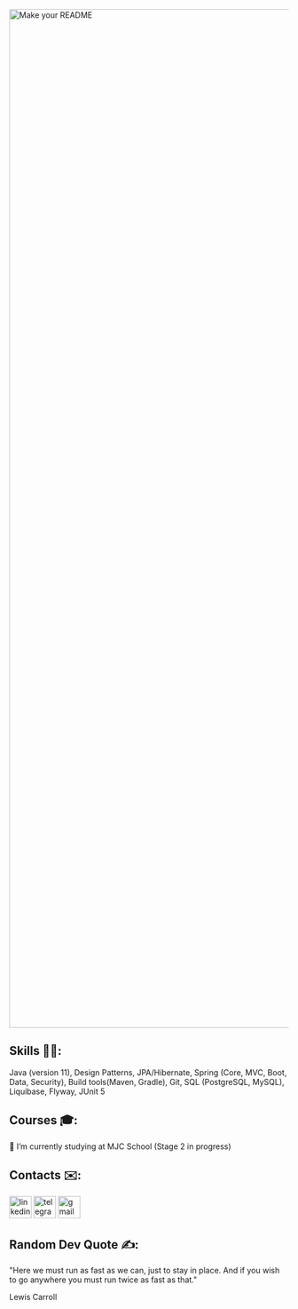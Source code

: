 <img width="1834" alt="Make your README" src="https://github.com/ArtyomPashun/ArtyomPashun/assets/55047614/3ab02e39-fffa-451e-8798-b7d6bd5e7ada">

## Skills :technologist:: 
Java (version 11), Design Patterns, JPA/Hibernate, Spring (Core, MVC, Boot, Data, Security), Build tools(Maven, Gradle), Git, SQL (PostgreSQL, MySQL), Liquibase, Flyway, JUnit 5

## Courses :mortar_board::
🌱 I’m currently studying at MJC School (Stage 2 in progress)

## Contacts :envelope::
[<img src='https://cdn.jsdelivr.net/npm/simple-icons@3.0.1/icons/linkedin.svg' alt='linkedin' height='40'>](https://www.linkedin.com/in/artsiom-pashun//)  [<img src='https://cdn.jsdelivr.net/npm/simple-icons@3.0.1/icons/telegram.svg' alt='telegram' height='40'>](https://t.me/artyom_p)  [<img src='https://cdn.jsdelivr.net/npm/simple-icons@3.0.1/icons/gmail.svg' alt='gmail' height='40'>](mailto:artyom.pashun@gmail.com)

## Random Dev Quote ✍️:
 "Here we must run as fast as we can, just to stay in place. And if you wish to go anywhere you must run twice as fast as that."
 
 
 Lewis Carroll
